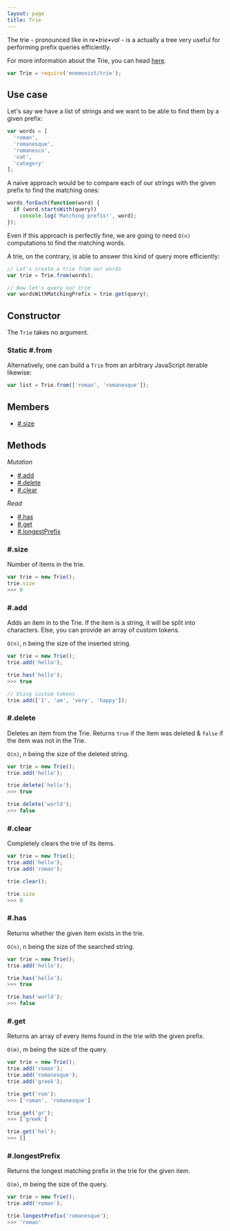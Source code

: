 ```yaml
---
layout: page
title: Trie
---
```


The trie - pronounced like in *re•trie•val* - is a actually a tree very useful for performing prefix queries efficiently.

For more information about the Trie, you can head [here](https://en.wikipedia.org/wiki/Trie).

```js
var Trie = require('mnemonist/trie');
```

## Use case

Let's say we have a list of strings and we want to be able to find them by a given prefix:

```js
var words = [
  'roman',
  'romanesque',
  'romanesco',
  'cat',
  'category'
];
```

A naive approach would be to compare each of our strings with the given prefix to find the matching ones:

```js
words.forEach(function(word) {
  if (word.startsWith(query))
    console.log('Matching prefix!', word);
});
```

Even if this approach is perfectly fine, we are going to need `O(n)` computations to find the matching words.

A trie, on the contrary, is able to answer this kind of query more efficiently:

```js
// Let's create a trie from our words
var trie = Trie.from(words);

// Now let's query our trie
var wordsWithMatchingPrefix = trie.get(query);
```

## Constructor

The `Trie` takes no argument.

### Static #.from

Alternatively, one can build a `Trie` from an arbitrary JavaScript iterable likewise:

```js
var list = Trie.from(['roman', 'romanesque']);
```

## Members

* [#.size](#size)

## Methods

*Mutation*

* [#.add](#add)
* [#.delete](#delete)
* [#.clear](#clear)

*Read*

* [#.has](#has)
* [#.get](#get)
* [#.longestPrefix](#longestprefix)

### #.size

Number of items in the trie.

```js
var trie = new Trie();
trie.size
>>> 0
```

### #.add

Adds an item in to the Trie. If the item is a string, it will be split into characters. Else, you can provide an array of custom tokens.

`O(n)`, n being the size of the inserted string.

```js
var trie = new Trie();
trie.add('hello');

trie.has('hello');
>>> true

// Using custom tokens
trie.add(['I', 'am', 'very', 'happy']);
```

### #.delete

Deletes an item from the Trie. Returns `true` if the item was deleted & `false` if the item was not in the Trie.

`O(n)`, n being the size of the deleted string.

```js
var trie = new Trie();
trie.add('hello');

trie.delete('hello');
>>> true

trie.delete('world');
>>> false
```

### #.clear

Completely clears the trie of its items.

```js
var trie = new Trie();
trie.add('hello');
trie.add('roman');

trie.clear();

trie.size
>>> 0
```

### #.has

Returns whether the given item exists in the trie.

`O(n)`, n being the size of the searched string.

```js
var trie = new Trie();
trie.add('hello');

trie.has('hello');
>>> true

trie.has('world');
>>> false
```

### #.get

Returns an array of every items found in the trie with the given prefix.

`O(m)`, m being the size of the query.

```js
var trie = new Trie();
trie.add('roman');
trie.add('romanesque');
trie.add('greek');

trie.get('rom');
>>> ['roman', 'romanesque']

trie.get('gr');
>>> ['greek']

trie.get('hel');
>>> []
```

### #.longestPrefix

Returns the longest matching prefix in the trie for the given item.

`O(m)`, m being the size of the query.

```js
var trie = new Trie();
trie.add('roman');

trie.longestPrefix('romanesque');
>>> 'roman'
```

